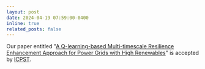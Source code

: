 ```yaml
---
layout: post
date: 2024-04-19 07:59:00-0400
inline: true
related_posts: false
---
```


Our paper entitled "[A Q-learning-based Multi-timescale Resilience Enhancement Approach for Power Grids with High Renewables](https://ieeexplore.ieee.org/abstract/document/10602353)" is accepted by [ICPST](https://www.icpst.org/).
